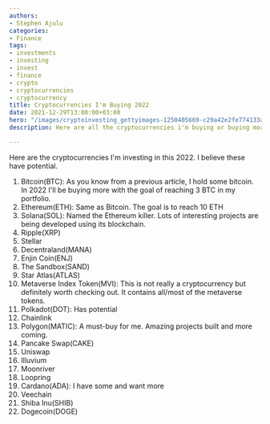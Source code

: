 ```yaml
---
authors:
- Stephen Ajulu
categories:
- Finance
tags:
- investments
- investing
- invest
- finance
- crypto
- cryptocurrencies
- cryptocurrency
title: Cryptocurrencies I'm Buying 2022
date: 2021-12-29T13:00:00+03:00
hero: "/images/cryptoinvesting_gettyimages-1250405669-c29a42e2fe774133ad64e6f3cc17d74a.jpg"
description: Here are all the cryptocurrencies i'm buying or buying more.

---
```

Here are the cryptocurrencies I'm investing in this 2022. I believe these have potential.

 1. Bitcoin(BTC): As you know from a previous article, I hold some bitcoin. In 2022 I'll be buying more with the goal of reaching 3 BTC in my portfolio.
 2. Ethereum(ETH): Same as Bitcoin. The goal is to reach 10 ETH
 3. Solana(SOL): Named the Ethereum killer. Lots of interesting projects are being developed using its blockchain.
 4. Ripple(XRP)
 5. Stellar
 6. Decentraland(MANA)
 7. Enjin Coin(ENJ)
 8. The Sandbox(SAND)
 9. Star Atlas(ATLAS)
10. Metaverse Index Token(MVI): This is not really a cryptocurrency but definitely worth checking out. It contains all/most of the metaverse tokens.
11. Polkadot(DOT): Has potential
12. Chainlink
13. Polygon(MATIC): A must-buy for me. Amazing projects built and more coming.
14. Pancake Swap(CAKE)
15. Uniswap
16. Illuvium
17. Moonriver
18. Loopring
19. Cardano(ADA): I have some and want more
20. Veechain
21. Shiba Inu(SHIB)
22. Dogecoin(DOGE)